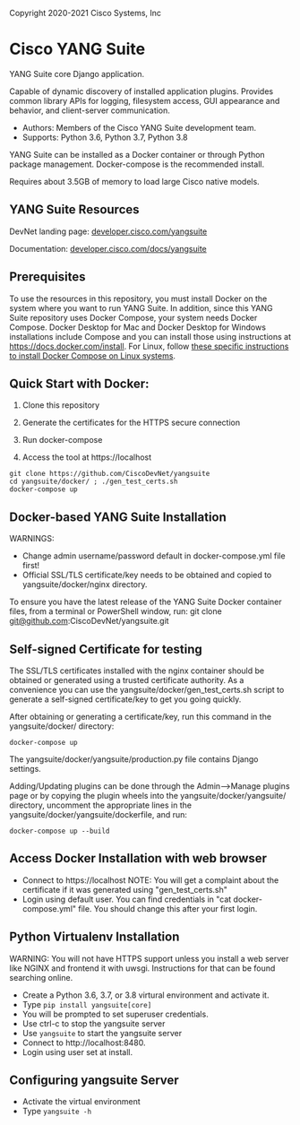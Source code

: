 Copyright 2020-2021 Cisco Systems, Inc

Cisco YANG Suite
==========

YANG Suite core Django application.

Capable of dynamic discovery of installed application plugins.
Provides common library APIs for logging, filesystem access,
GUI appearance and behavior, and client-server communication.

- Authors:  Members of the Cisco YANG Suite development team.
- Supports: Python 3.6, Python 3.7, Python 3.8

YANG Suite can be installed as a Docker container or through Python
package management.  Docker-compose is the recommended install.

Requires about 3.5GB of memory to load large Cisco native models.

## YANG Suite Resources

DevNet landing page: [developer.cisco.com/yangsuite](https://developer.cisco.com/yangsuite)

Documentation: [developer.cisco.com/docs/yangsuite](https://developer.cisco.com/docs/yangsuite)

## Prerequisites

To use the resources in this repository, you must install Docker on the system where you want to run YANG Suite. In addition, since this YANG Suite repository uses Docker Compose, your system needs Docker Compose. Docker Desktop for Mac and Docker Desktop for Windows installations include Compose and you can install those using instructions at https://docs.docker.com/install. For Linux, follow [these specific instructions to install Docker Compose on Linux systems](https://docs.docker.com/compose/install/#install-compose-on-linux-systems).

## Quick Start with Docker:

1. Clone this repository

2. Generate the certificates for the HTTPS secure connection

3. Run docker-compose

4. Access the tool at https://localhost

```
git clone https://github.com/CiscoDevNet/yangsuite
cd yangsuite/docker/ ; ./gen_test_certs.sh
docker-compose up
```

Docker-based YANG Suite Installation
------------------------------------

WARNINGS:
- Change admin username/password default in docker-compose.yml file first!
- Official SSL/TLS certificate/key needs to be obtained and copied to yangsuite/docker/nginx directory.

To ensure you have the latest release of the YANG Suite Docker container files,
from a terminal or PowerShell window, run: git clone git@github.com:CiscoDevNet/yangsuite.git

Self-signed Certificate for testing
-----------------------------------

The SSL/TLS certificates installed with the nginx container should be obtained or generated using a trusted
certificate authority.  As a convenience you can use the yangsuite/docker/gen_test_certs.sh script to
generate a self-signed certificate/key to get you going quickly.

After obtaining or generating a certificate/key, run this command in the yangsuite/docker/ directory:

    docker-compose up

The yangsuite/docker/yangsuite/production.py file contains Django settings.

Adding/Updating plugins can be done through the Admin-->Manage plugins page or by copying
the plugin wheels into the yangsuite/docker/yangsuite/ directory, uncomment the appropriate
lines in the yangsuite/docker/yangsuite/dockerfile, and run:

    docker-compose up --build

Access Docker Installation with web browser
-------------------------------------------

- Connect to https://localhost NOTE: You will get a complaint about the certificate if it was generated using "gen_test_certs.sh"
- Login using default user. You can find credentials in "cat docker-compose.yml" file. You should change this after your first login.

Python Virtualenv Installation
------------------------------

WARNING: You will not have HTTPS support unless you install a web server like NGINX and frontend it with uwsgi.
Instructions for that can be found searching online.

- Create a Python 3.6, 3.7, or 3.8 virtural environment and activate it.
- Type ``pip install yangsuite[core]``
- You will be prompted to set superuser credentials.
- Use ctrl-c to stop the yangsuite server
- Use ``yangsuite`` to start the yangsuite server
- Connect to http://localhost:8480.
- Login using user set at install.

Configuring yangsuite Server
----------------------------

- Activate the virtual environment
- Type ``yangsuite -h``
